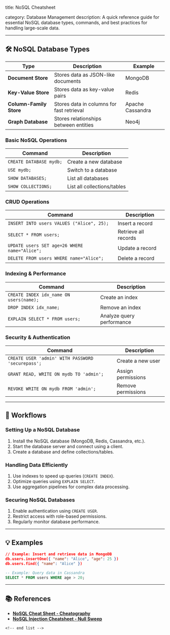 title: NoSQL Cheatsheet

category: Database Management
description: A quick reference guide for essential NoSQL database types, commands, and best practices for handling large-scale data.

---

## 🛠️ NoSQL Database Types

| Type                          | Description                               | Example          |
| ----------------------------- | ----------------------------------------- | ---------------- |
| **Document Store**      | Stores data as JSON-like documents        | MongoDB          |
| **Key-Value Store**     | Stores data as key-value pairs            | Redis            |
| **Column-Family Store** | Stores data in columns for fast retrieval | Apache Cassandra |
| **Graph Database**      | Stores relationships between entities     | Neo4j            |

### **Basic NoSQL Operations**

| Command                   | Description                 |
| ------------------------- | --------------------------- |
| `CREATE DATABASE mydb;` | Create a new database       |
| `USE mydb;`             | Switch to a database        |
| `SHOW DATABASES;`       | List all databases          |
| `SHOW COLLECTIONS;`     | List all collections/tables |

### **CRUD Operations**

| Command                                         | Description          |
| ----------------------------------------------- | -------------------- |
| `INSERT INTO users VALUES ("Alice", 25);`     | Insert a record      |
| `SELECT * FROM users;`                        | Retrieve all records |
| `UPDATE users SET age=26 WHERE name="Alice";` | Update a record      |
| `DELETE FROM users WHERE name="Alice";`       | Delete a record      |

### **Indexing & Performance**

| Command                                   | Description               |
| ----------------------------------------- | ------------------------- |
| `CREATE INDEX idx_name ON users(name);` | Create an index           |
| `DROP INDEX idx_name;`                  | Remove an index           |
| `EXPLAIN SELECT * FROM users;`          | Analyze query performance |

### **Security & Authentication**

| Command                                             | Description        |
| --------------------------------------------------- | ------------------ |
| `CREATE USER 'admin' WITH PASSWORD 'securepass';` | Create a new user  |
| `GRANT READ, WRITE ON mydb TO 'admin';`           | Assign permissions |
| `REVOKE WRITE ON mydb FROM 'admin';`              | Remove permissions |

---

## 🔄 Workflows

### **Setting Up a NoSQL Database**

1. Install the NoSQL database (MongoDB, Redis, Cassandra, etc.).
2. Start the database server and connect using a client.
3. Create a database and define collections/tables.

### **Handling Data Efficiently**

1. Use indexes to speed up queries (`CREATE INDEX`).
2. Optimize queries using `EXPLAIN SELECT`.
3. Use aggregation pipelines for complex data processing.

### **Securing NoSQL Databases**

1. Enable authentication using `CREATE USER`.
2. Restrict access with role-based permissions.
3. Regularly monitor database performance.

---

## 💡 Examples

```json
// Example: Insert and retrieve data in MongoDB
db.users.insertOne({ "name": "Alice", "age": 25 })
db.users.find({ "name": "Alice" })
```

```sql
-- Example: Query data in Cassandra
SELECT * FROM users WHERE age > 20;
```

---

## 📚 References

- **[NoSQL Cheat Sheet - Cheatography](https://cheatography.com/xplendit/cheat-sheets/nosql/pdf/)**
- **[NoSQL Injection Cheatsheet - Null Sweep](https://nullsweep.com/nosql-injection-cheatsheet/)**

```
<!-- end list -->
```
